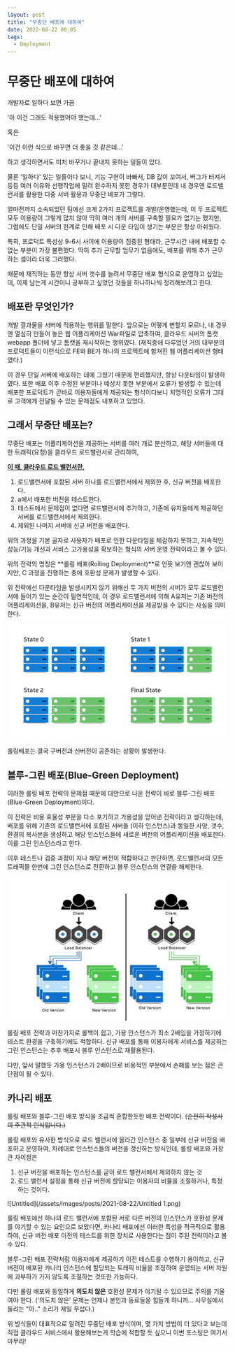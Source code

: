 ```yaml
---
layout: post
title: "무중단 배포에 대하여"
date: 2022-08-22 00:05
tags: 
  - Deployment
---
```


# 무중단 배포에 대하여

개발자로 일하다 보면 가끔 

'아 이건 그래도 적용했어야 했는데...' 

혹은 

'이건 이런 식으로 바꾸면 더 좋을 것 같은데...'

하고 생각하면서도 미처 바꾸거나 끝내지 못하는 일들이 있다.  

물론 '일하다' 있는 일들이다 보니, 기능 구현이 바빠서, DB 값이 꼬여서, 버그가 터져서 등등 여러 이유와 선행작업에 밀려 완수하지 못한 경우가 대부분인데 내 경우엔 로드밸런서를 활용한 다중 서버 활용과 무중단 배포가 그렇다.

얼마전까지 소속되었던 팀에선 크게 2가지 프로젝트를 개발/운영했는데, 이 두 프로젝트 모두 이용량이 그렇게 많지 않아 딱히 여러 개의 서버를 구축할 필요가 없기는 했지만, 그럼에도 단일 서버의 한계로 인해 배포 시 다운 타임이 생기는 부분은 항상 아쉬웠다.

특히, 프로덕트 특성상 9-6시 사이에 이용량이 집중된 형태라,  근무시간 내에 배포할 수 없는 부분이 가장 불편했다. 딱히 추가 근무할 업무가 없음에도, 배포를 위해 추가 근무하는 셈이라 더욱 그러했다.

때문에 재직하는 동안 항상 서버 갯수를 늘려서 무중단 배포 형식으로 운영하고 싶었는데, 이제 남는게 시간이니 공부하고 싶었던 것들을 하나하나씩 정리해보려고 한다.

## 배포란 무엇인가?

개발 결과물을 서버에 적용하는 행위를 말한다. 앞으로는 어떻게 변할지 모르나, 내 경우엔 열심히 만들어 놓은 웹 어플리케이션 War파일로 압축하여, 클라우드 서버의 톰캣 webapp 폴더에 넣고 톰캣을 재시작하는 행위였다. (재직중에 다루었던 거의 대부분의 프로덕트들이 이런식으로 FE와 BE가 하나의 프로젝트에 합쳐진 웹 어플리케이션 형태였다.) 

이 경우 단일 서버에 배포하는 데에 그쳤기 때문에 편리했지만, 항상 다운타임이 발생하였다. 또한 배포 이후 수정된 부분이나 예상치 못한 부분에서 오류가 발생할 수 있는데 배포한 프로덕트가 곧바로 이용자들에게 제공되는 형식이다보니 치명적인 오류가 그대로 고객에게 전달될 수 있는 문제점도 내포하고 있었다.

## 그래서 무중단 배포는?

 무중단 배포는 어플리케이션을 제공하는 서버를 여러 개로 분산하고, 해당 서버들에 대한 트래픽(요청)을 클라우드 로드밸런서로 관리하여, 

[**이 때, 클라우드 로드 밸런서란,** ](%E1%84%86%E1%85%AE%E1%84%8C%E1%85%AE%E1%86%BC%E1%84%83%E1%85%A1%E1%86%AB%20%E1%84%87%E1%85%A2%E1%84%91%E1%85%A9%E1%84%8B%E1%85%A6%20%E1%84%83%E1%85%A2%E1%84%92%E1%85%A1%E1%84%8B%E1%85%A7%20ec75fcdf7181439293443aa2f2b7fadd/%E1%84%8B%E1%85%B5%20%E1%84%84%E1%85%A2,%20%E1%84%8F%E1%85%B3%E1%86%AF%E1%84%85%E1%85%A1%E1%84%8B%E1%85%AE%E1%84%83%E1%85%B3%20%E1%84%85%E1%85%A9%E1%84%83%E1%85%B3%20%E1%84%87%E1%85%A2%E1%86%AF%E1%84%85%E1%85%A5%E1%86%AB%E1%84%89%E1%85%A5%E1%84%85%E1%85%A1%E1%86%AB,%20134ebddb15e74ac4b72a0af9c76524a9.md)

1. 로드밸런서에 포함된 서버 하나를 로드밸런서에서 제외한 후, 신규 버전을 배포한다.
2. a에서 배포한 버전을 테스트한다.
3. 테스트에서 문제점이 없다면 로드밸런서에 추가하고, 기존에 유저들에게 제공하던 서버를 로드밸런서에서 제외한다.
4. 제외된 나머지 서버에 신규 버전을 배포한다.

위의 과정을 기본 골자로 사용자가 배포로 인한 다운타임을 체감하지 못하고, 지속적인 성능/기능 개선과 서비스 고가용성을 확보하는 형식의 서버 운영 전략이라고 볼 수 있다.  

위의 전략의 명칭은 **롤링 배포(Rolling Deployment)**로 언뜻 보기엔 괜찮아 보이지만, C 과정을 진행하는 중에 호환성 문제가 발생할 수 있다. 

위 전략에선 다운타임을 발생시키지 않기 위해선 두 가지 버전의 서버가 모두 로드밸런서에 들어가 있는 순간이 필연적인데, 이 경우 로드밸런서에 의해 A유저는 기존 버전의 어플리케이션을, B유저는 신규 버전의 어플리케이션을 제공받을 수 있다는 사실을 의미한다.

![Untitled](/assets/images/posts/2021-08-22/Untitled.png)

롤링배포는 결국 구버전과 신버전이 공존하는 상황이 발생한다.

## 블루-그린 배포(Blue-Green Deployment)

 이러한 롤링 배포 전략의 문제점 때문에 대안으로 나온 전략이 바로 블루-그린 배포(Blue-Green Deployment)이다. 

이 전략은 비용 효율성 부분을 다소 포기하고 가용성을 얻어낸 전략이라고 생각하는데, 배포를 위해 기존의 로드밸런서에 포함된 서버들 (이하 인스턴스)과 동일한 사양, 갯수, 환경의 복사본을 생성하고 해당 인스턴스들에 새로운 버전의 어플리케이션을 배포한다.  이를 그린 인스턴스라고 한다.

 이후 테스트나 검증 과정이 지나 해당 버전이 적합하다고 판단하면, 로드밸런서의 모든 트래픽들 한번에 그린 인스턴스로 전환하고 블루 인스턴스의 연결을 해제한다. 

![화면 캡처 2021-08-21 232143.jpg](/assets/images/posts/2021-08-22/화면_캡처_2021-08-21_232143.jpg)

  롤링 배포 전략과 마찬가지로 롤백이 쉽고, 가용 인스턴스가 최소 2배임을 가정하기에 테스트 환경을 구축하기에도 적합하다. 신규 배포를 통해 이용자에게 서비스를 제공하는 그린 인스턴스는 추후 배포시 블루 인스턴스로 재활용된다.

 다만, 앞서 말했듯 가용 인스턴스가 2배이므로 비용적인 부분에서 손해를 보는 점은 큰 단점이 될 수 있다. 

## 카나리 배포

 롤링 배포와 블루-그린 배포 방식을 조금씩 혼합한듯한 배포 전략이다. (~~순전히 작성사의 주관적 인식입니다.)~~ 

롤링 배포와 유사한 방식으로 로드 밸런서에 올라간 인스턴스 중 일부에 신규 버전을 배포하고 운영하여, 차례대로 인스턴스들의 버전을 갱신하는 방식인데, 롤링 배포와 가장 큰 차이점은 

1. 신규 버전을 배포하는 인스턴스를 굳이 로드 밸런서에서 제외하지 않는 것
2. 로드 밸런서 설정을 통해 신규 버전에 할당되는 이용자의 비율을 조절하거나, 특정하는 것이다.

![Untitled](/assets/images/posts/2021-08-22/Untitled 1.png)

롤링 배포에선 하나의 로드 밸런서에 포함된 서로 다른 버전의 인스턴스가 호환성 문제를 야기할 수 있는 요인으로 보았다면, 카나리 배포에선 이러한 특성을 적극적으로 활용하여, 신규 버전 배포 이전의 테스트를 위한 장치로 사용한다는 점이 주된 전략이라고 볼 수 있다.

 블루-그린 배포 전략처럼 이용자에게 제공하기 이전 테스트를 수행하기 용이하고, 신규 버전이 배포된 카나리 인스턴스에 할당되는 트래픽 비율을 조정하여 운영되는 서버 자원에 과부하가 가지 않도록 조절하는 것또한 가능하다.

 다만 롤링 배포와 동일하게 **의도치 않은** 호환성 문제가 야기될 수 있으므로 주의를 기울여야 한다. ('의도치 않은' 문제는 언제나 본인과 동료들을 힘들게 하니까... 사무실에서 들리는 "아.." 소리가 제일 무섭다.)

위 방식들이 대표적으로 알려진 무중단 배포 방식이며, 몇 가지 방법이 더 있다고 보는데 직접 클라우드 서비스에서 활용해보는게 학습에 적합할 듯 싶으니 이번 포스팅은 여기서 마무리!
